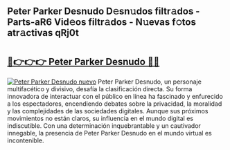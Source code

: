 ## Peter Parker Desnudo D𝚎sn𝚞dos filtr𝚊dos - Parts-aR6 Vid𝚎os filtr𝚊dos - N𝚞evas f𝚘tos atr𝚊ctivas qRj0t

# <h2><a href="http://mb3mxe.tromn.icu/?c=Peter+Parker+Desnudo">🔗👉👉👉 Peter Parker Desnudo 🔗🔗</a></h2>

[![Peter Parker Desnudo nuevo](https://i.imgur.com/pEAQMta.gif)](http://mb3mxe.tromn.icu/?c=Peter+Parker+Desnudo)
Peter Parker Desnudo, un personaje multifacético y divisivo, desafía la clasificación directa. Su forma innovadora de interactuar con el público en línea ha fascinado y enfurecido a los espectadores, encendiendo debates sobre la privacidad, la moralidad y las complejidades de las sociedades digitales. Aunque sus próximos movimientos no están claros, su influencia en el mundo digital es indiscutible. Con una determinación inquebrantable y un cautivador innegable, la presencia de Peter Parker Desnudo en el mundo virtual es incontenible.
